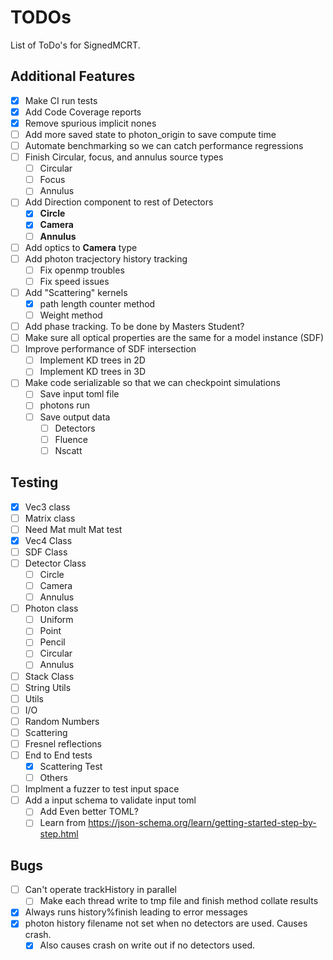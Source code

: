 # TODOs

List of ToDo's for SignedMCRT.

## Additional Features

- [x] Make CI run tests
- [x] Add Code Coverage reports
- [x] Remove spurious implicit nones
- [ ] Add more saved state to photon_origin to save compute time
- [ ] Automate benchmarking so we can catch performance regressions
- [ ] Finish Circular, focus, and annulus source types
    - [ ] Circular
    - [ ] Focus
    - [ ] Annulus
- [ ] Add Direction component to rest of Detectors
    - [x] **Circle**
    - [x] **Camera**
    - [ ] **Annulus**
- [ ] Add optics to **Camera** type
- [ ] Add photon tracjectory history tracking
    - [ ] Fix openmp troubles
    - [ ] Fix speed issues
- [ ] Add "Scattering" kernels
    - [x] path length counter method
    - [ ] Weight method
- [ ] Add phase tracking. To be done by Masters Student?
- [ ] Make sure all optical properties are the same for a model instance (SDF)
- [ ] Improve performance of SDF intersection
    - [ ] Implement KD trees in 2D
    - [ ] Implement KD trees in 3D
- [ ] Make code serializable so that we can checkpoint simulations
     - [ ] Save input toml file
     - [ ] photons run
     - [ ] Save output data
        - [ ] Detectors
        - [ ] Fluence
        - [ ] Nscatt

## Testing

- [x] Vec3 class
- [ ] Matrix class
 - [ ] Need Mat mult Mat test
- [x] Vec4 Class
- [ ] SDF Class
- [ ] Detector Class
    - [ ] Circle
    - [ ] Camera
    - [ ] Annulus
- [ ] Photon class
    - [ ] Uniform
    - [ ] Point
    - [ ] Pencil
    - [ ] Circular
    - [ ] Annulus
- [ ] Stack Class
- [ ] String Utils
- [ ] Utils
- [ ] I/O
- [ ] Random Numbers
- [ ] Scattering
- [ ] Fresnel reflections
- [ ] End to End tests
    - [x] Scattering Test
    - [ ] Others
- [ ] Implment a fuzzer to test input space
- [ ] Add a input schema to validate input toml
    - [ ] Add Even better TOML?
    - [ ] Learn from https://json-schema.org/learn/getting-started-step-by-step.html

## Bugs

- [ ] Can't operate trackHistory in parallel
    - [ ] Make each thread write to tmp file and finish method collate results
- [x] Always runs history%finish leading to error messages
- [x] photon history filename not set when no detectors are used. Causes crash.
    - [x] Also causes crash on write out if no detectors used.
